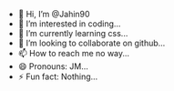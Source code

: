 - 👋 Hi, I’m @Jahin90
- 👀 I’m interested in coding...
- 🌱 I’m currently learning css...
- 💞️ I’m looking to collaborate on github...
- 📫 How to reach me no way...
- 😄 Pronouns: JM...
- ⚡ Fun fact: Nothing...

<!---
Jahin90/Jahin90 is a ✨ special ✨ repository because its `README.md` (this file) appears on your GitHub profile.
You can click the Preview link to take a look at your changes.
--->
